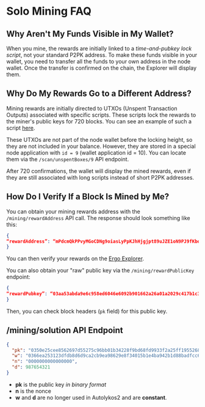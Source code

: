 # Solo Mining FAQ

## Why Aren't My Funds Visible in My Wallet?

When you mine, the rewards are initially linked to a *time-and-pubkey lock script*, not your standard P2PK address. To make these funds visible in your wallet, you need to transfer all the funds to your own address in the node wallet. Once the transfer is confirmed on the chain, the Explorer will display them.

## Why Do My Rewards Go to a Different Address?

Mining rewards are initially directed to UTXOs (Unspent Transaction Outputs) associated with specific scripts. These scripts lock the rewards to the miner's public keys for 720 blocks. You can see an example of such a script [here](https://explorer.ergoplatform.com/en/addresses/88dhgzEuTXaQ3tvkG8KeHesmXdvVomxHoHK5ExawGuxhs3nwBKkoQTxZogna6Dx9Jbu7KG2Wor22Uy73).

These UTXOs are not part of the node wallet before the locking height, so they are not included in your balance. However, they are stored in a special node application with `id = 9` (wallet application id = 10). You can locate them via the `/scan/unspentBoxes/9` API endpoint.

After 720 confirmations, the wallet will display the mined rewards, even if they are still associated with long scripts instead of short P2PK addresses.

## How Do I Verify If a Block Is Mined by Me?

You can obtain your mining rewards address with the `/mining/rewardAddress` API call. The response should look something like this:

```json
{
“rewardAddress”: “mPdcmQkPPvyMGoCDNg9oiasLyPpKJhHjgjpt89uJZE1oN9PJ9fKbdKDcfomtWoy3d1E7RFLTUbXbt1AS”
}
```

You can then verify your rewards on the [Ergo Explorer](https://explorer.ergoplatform.com/).

You can also obtain your "raw" public key via the `/mining/rewardPublicKey` endpoint:

```json
{
“rewardPubkey”: “03aa53abda9e6c958ed6046e6092b901662a26a01a2029c417b1c3f29b4b1c2799”
}
```

Then, you can check block headers (`pk` field) for this public key.

## ​/mining​/solution API Endpoint

```json
{
  "pk": "0350e25cee8562697d55275c96bb01b34228f9bd68fd9933f2a25ff195526864f5",
  "w": "0366ea253123dfdb8d6d9ca2cb9ea98629e8f34015b1e4ba942b1d88badfcc6a12",
  "n": "0000000000000000",
  "d": 987654321
}
```

- **pk** is the public key *in binary format*
- **n** is the nonce
- **w** and **d** are no longer used in Autolykos2 and are **constant**.
